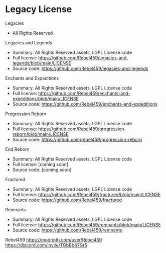 # Legacy License

Legacies

- All Rights Reserved

Legacies and Legends

- Summary: All Rights Reserved assets, LGPL License code
- Full license: https://github.com/Rebel459/legacies-and-legends/blob/main/LICENSE
- Source code: https://github.com/Rebel459/legacies-and-legends

Enchants and Expeditions

- Summary: All Rights Reserved assets, LGPL License code
- Full license: https://github.com/Rebel459/enchants-and-expeditions/blob/main/LICENSE
- Source code: https://github.com/Rebel459/enchants-and-expeditions

Progression Reborn

- Summary: All Rights Reserved assets, LGPL License code
- Full license: https://github.com/Rebel459/progression-reborn/blob/main/LICENSE
- Source code: https://github.com/rebel459/progression-reborn

End Reborn

- Summary: All Rights Reserved assets, LGPL License code
- Full license: [coming soon]
- Source code: [coming soon]

Fractured

- Summary: All Rights Reserved assets, LGPL License code
- Full license: https://github.com/Rebel459/fractured/blob/main/LICENSE
- Source code: https://github.com/Rebel459/fractured

Remnants

- Summary: All Rights Reserved assets, LGPL License code
- Full license: https://github.com/Rebel459/remnants/blob/main/LICENSE
- Source code: https://github.com/Rebel459/remnants

Rebel459
https://modrinth.com/user/Rebel459
https://discord.com/invite/TGbBb47Gr5
